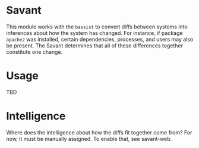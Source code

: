 # Savant
This module works with the `bassist` to convert diffs between systems
into inferences about how the system has changed. For instance, if
package `apache2` was installed, certain dependencies, processes, and
users may also be present. The Savant determines that all of these
differences together constitute one change.

# Usage
TBD

# Intelligence
Where does the intelligence about how the diffs fit together come from?
For now, it must be manually assigned. To enable that, see savant-web.
